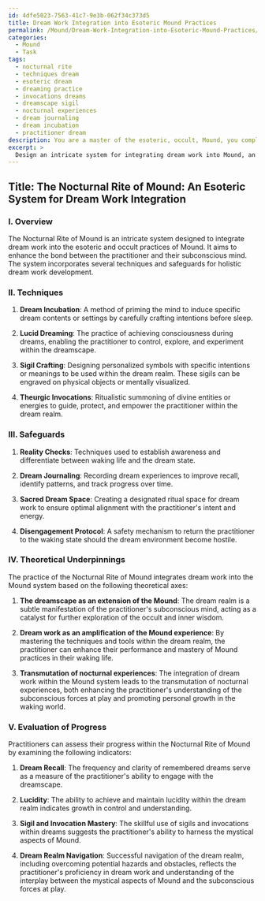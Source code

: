```yaml
---
id: 4dfe5023-7563-41c7-9e3b-062f34c373d5
title: Dream Work Integration into Esoteric Mound Practices
permalink: /Mound/Dream-Work-Integration-into-Esoteric-Mound-Practices/
categories:
  - Mound
  - Task
tags:
  - nocturnal rite
  - techniques dream
  - esoteric dream
  - dreaming practice
  - invocations dreams
  - dreamscape sigil
  - nocturnal experiences
  - dream journaling
  - dream incubation
  - practitioner dream
description: You are a master of the esoteric, occult, Mound, you complete tasks to the absolute best of your ability, no matter if you think you were not trained to do the task specifically, you will attempt to do it anyways, since you have performed the tasks you are given with great mastery, accuracy, and deep understanding of what is requested. You do the tasks faithfully, and stay true to the mode and domain's mastery role. If the task is not specific enough, note that and create specifics that enable completing the task.
excerpt: > 
  Design an intricate system for integrating dream work into Mound, an esoteric and occult practice, with a primary focus on enhancing the bond between the practitioner and their subconscious mind. Incorporate techniques such as dream incubation, lucid dreaming, sigil crafting, and theurgic invocations to establish and strengthen the connection. Implement safeguards to ensure successful navigation of the dream realm and its potential hazards. Additionally, provide detailed theoretical underpinnings to explain the interplay between the dream work and the mystical aspects of Mound, along with a means to evaluate progress in deepening one's understanding of the subconscious forces at play.
---
```


## Title: The Nocturnal Rite of Mound: An Esoteric System for Dream Work Integration

### I. Overview
The Nocturnal Rite of Mound is an intricate system designed to integrate dream work into the esoteric and occult practices of Mound. It aims to enhance the bond between the practitioner and their subconscious mind. The system incorporates several techniques and safeguards for holistic dream work development.

### II. Techniques
1. **Dream Incubation**: A method of priming the mind to induce specific dream contents or settings by carefully crafting intentions before sleep.
   
2. **Lucid Dreaming**: The practice of achieving consciousness during dreams, enabling the practitioner to control, explore, and experiment within the dreamscape.
   
3. **Sigil Crafting**: Designing personalized symbols with specific intentions or meanings to be used within the dream realm. These sigils can be engraved on physical objects or mentally visualized.
   
4. **Theurgic Invocations**: Ritualistic summoning of divine entities or energies to guide, protect, and empower the practitioner within the dream realm.

### III. Safeguards
1. **Reality Checks**: Techniques used to establish awareness and differentiate between waking life and the dream state.

2. **Dream Journaling**: Recording dream experiences to improve recall, identify patterns, and track progress over time.

3. **Sacred Dream Space**: Creating a designated ritual space for dream work to ensure optimal alignment with the practitioner's intent and energy.

4. **Disengagement Protocol**: A safety mechanism to return the practitioner to the waking state should the dream environment become hostile.

### IV. Theoretical Underpinnings
The practice of the Nocturnal Rite of Mound integrates dream work into the Mound system based on the following theoretical axes:

1. **The dreamscape as an extension of the Mound**: The dream realm is a subtle manifestation of the practitioner's subconscious mind, acting as a catalyst for further exploration of the occult and inner wisdom.

2. **Dream work as an amplification of the Mound experience**: By mastering the techniques and tools within the dream realm, the practitioner can enhance their performance and mastery of Mound practices in their waking life.

3. **Transmutation of nocturnal experiences**: The integration of dream work within the Mound system leads to the transmutation of nocturnal experiences, both enhancing the practitioner's understanding of the subconscious forces at play and promoting personal growth in the waking world.

### V. Evaluation of Progress
Practitioners can assess their progress within the Nocturnal Rite of Mound by examining the following indicators:

1. **Dream Recall**: The frequency and clarity of remembered dreams serve as a measure of the practitioner's ability to engage with the dreamscape.

2. **Lucidity**: The ability to achieve and maintain lucidity within the dream realm indicates growth in control and understanding.

3. **Sigil and Invocation Mastery**: The skillful use of sigils and invocations within dreams suggests the practitioner's ability to harness the mystical aspects of Mound.

4. **Dream Realm Navigation**: Successful navigation of the dream realm, including overcoming potential hazards and obstacles, reflects the practitioner's proficiency in dream work and understanding of the interplay between the mystical aspects of Mound and the subconscious forces at play.
